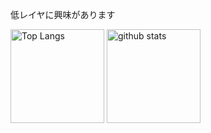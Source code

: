 低レイヤに興味があります

<p align="left"> 
  <img alt="Top Langs" height="150px" src="https://github-readme-stats.vercel.app/api/top-langs/?username=michirakara&layout=compact&show_icons=true" />
  <img alt="github stats" height="150px" src="https://github-readme-stats.vercel.app/api?username=michirakara&show_icons=true" />
</p>
<!--
**michirakara/michirakara** is a ✨ _special_ ✨ repository because its `README.md` (this file) appears on your GitHub profile.

Here are some ideas to get you started:

- 🔭 I’m currently working on ...
- 🌱 I’m currently learning ...
- 👯 I’m looking to collaborate on ...
- 🤔 I’m looking for help with ...
- 💬 Ask me about ...
- 📫 How to reach me: ...
- 😄 Pronouns: ...
- ⚡ Fun fact: ...
-->

